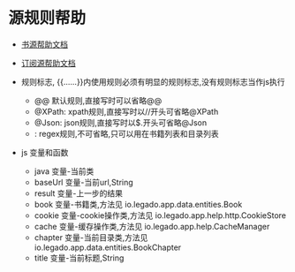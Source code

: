 # 源规则帮助

* [书源帮助文档](https://alanskycn.gitee.io/teachme/Rule/source.html)
* [订阅源帮助文档](https://alanskycn.gitee.io/teachme/Rule/rss.html)

* 规则标志, {{......}}内使用规则必须有明显的规则标志,没有规则标志当作js执行
  * @@ 默认规则,直接写时可以省略@@
  * @XPath: xpath规则,直接写时以//开头可省略@XPath
  * @Json: json规则,直接写时以$.开头可省略@Json
  * : regex规则,不可省略,只可以用在书籍列表和目录列表

* js 变量和函数
  * java 变量-当前类
  * baseUrl 变量-当前url,String
  * result 变量-上一步的结果
  * book 变量-书籍类,方法见 io.legado.app.data.entities.Book
  * cookie 变量-cookie操作类,方法见 io.legado.app.help.http.CookieStore
  * cache 变量-缓存操作类,方法见 io.legado.app.help.CacheManager
  * chapter 变量-当前目录类,方法见 io.legado.app.data.entities.BookChapter
  * title 变量-当前标题,String